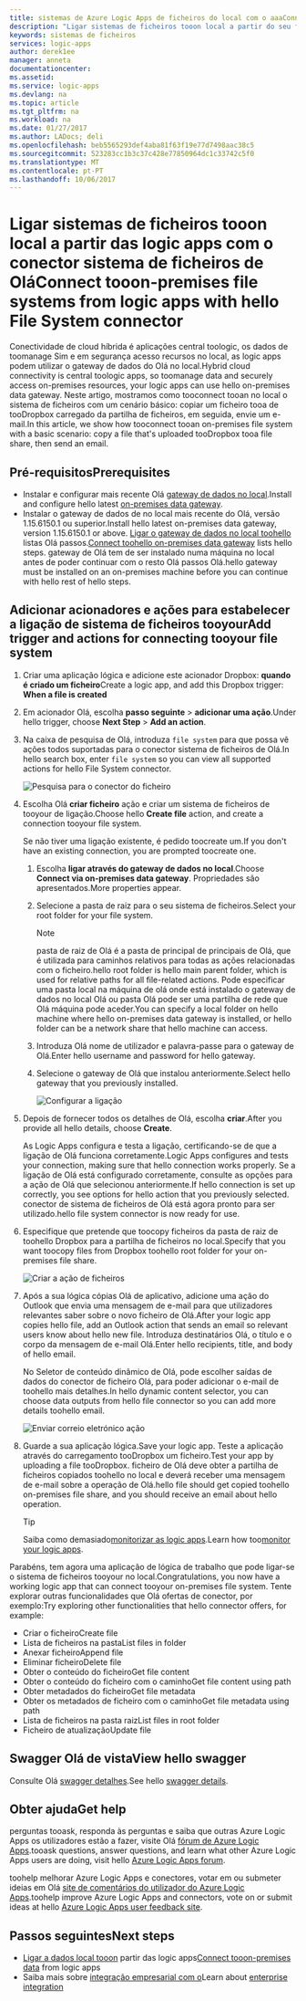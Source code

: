 ```yaml
---
title: sistemas de Azure Logic Apps de ficheiros do local com o aaaConnect tooon | Microsoft Docs
description: "Ligar sistemas de ficheiros tooon local a partir do seu fluxo de trabalho de aplicação lógica através do gateway de dados do Olá no local e conector sistema de ficheiros"
keywords: sistemas de ficheiros
services: logic-apps
author: derek1ee
manager: anneta
documentationcenter: 
ms.assetid: 
ms.service: logic-apps
ms.devlang: na
ms.topic: article
ms.tgt_pltfrm: na
ms.workload: na
ms.date: 01/27/2017
ms.author: LADocs; deli
ms.openlocfilehash: beb5565293def4aba81f63f19e77d7498aac38c5
ms.sourcegitcommit: 523283cc1b3c37c428e77850964dc1c33742c5f0
ms.translationtype: MT
ms.contentlocale: pt-PT
ms.lasthandoff: 10/06/2017
---
```

# <a name="connect-tooon-premises-file-systems-from-logic-apps-with-hello-file-system-connector"></a><span data-ttu-id="b9ed0-104">Ligar sistemas de ficheiros tooon local a partir das logic apps com o conector sistema de ficheiros de Olá</span><span class="sxs-lookup"><span data-stu-id="b9ed0-104">Connect tooon-premises file systems from logic apps with hello File System connector</span></span>

<span data-ttu-id="b9ed0-105">Conectividade de cloud híbrida é aplicações central toologic, os dados de toomanage Sim e em segurança acesso recursos no local, as logic apps podem utilizar o gateway de dados do Olá no local.</span><span class="sxs-lookup"><span data-stu-id="b9ed0-105">Hybrid cloud connectivity is central toologic apps, so toomanage data and securely access on-premises resources, your logic apps can use hello on-premises data gateway.</span></span> <span data-ttu-id="b9ed0-106">Neste artigo, mostramos como tooconnect tooan no local o sistema de ficheiros com um cenário básico: copiar um ficheiro tooa de tooDropbox carregado da partilha de ficheiros, em seguida, envie um e-mail.</span><span class="sxs-lookup"><span data-stu-id="b9ed0-106">In this article, we show how tooconnect tooan on-premises file system with a basic scenario: copy a file that's uploaded tooDropbox tooa file share, then send an email.</span></span>

## <a name="prerequisites"></a><span data-ttu-id="b9ed0-107">Pré-requisitos</span><span class="sxs-lookup"><span data-stu-id="b9ed0-107">Prerequisites</span></span>

- <span data-ttu-id="b9ed0-108">Instalar e configurar mais recente Olá [gateway de dados no local](https://www.microsoft.com/download/details.aspx?id=53127).</span><span class="sxs-lookup"><span data-stu-id="b9ed0-108">Install and configure hello latest [on-premises data gateway](https://www.microsoft.com/download/details.aspx?id=53127).</span></span>
- <span data-ttu-id="b9ed0-109">Instalar o gateway de dados de no local mais recente do Olá, versão 1.15.6150.1 ou superior.</span><span class="sxs-lookup"><span data-stu-id="b9ed0-109">Install hello latest on-premises data gateway, version 1.15.6150.1 or above.</span></span> <span data-ttu-id="b9ed0-110">[Ligar o gateway de dados no local toohello](http://aka.ms/logicapps-gateway) listas Olá passos.</span><span class="sxs-lookup"><span data-stu-id="b9ed0-110">[Connect toohello on-premises data gateway](http://aka.ms/logicapps-gateway) lists hello steps.</span></span> <span data-ttu-id="b9ed0-111">gateway de Olá tem de ser instalado numa máquina no local antes de poder continuar com o resto Olá passos Olá.</span><span class="sxs-lookup"><span data-stu-id="b9ed0-111">hello gateway must be installed on an on-premises machine before you can continue with hello rest of hello steps.</span></span>

## <a name="add-trigger-and-actions-for-connecting-tooyour-file-system"></a><span data-ttu-id="b9ed0-112">Adicionar acionadores e ações para estabelecer a ligação de sistema de ficheiros tooyour</span><span class="sxs-lookup"><span data-stu-id="b9ed0-112">Add trigger and actions for connecting tooyour file system</span></span>

1. <span data-ttu-id="b9ed0-113">Criar uma aplicação lógica e adicione este acionador Dropbox: **quando é criado um ficheiro**</span><span class="sxs-lookup"><span data-stu-id="b9ed0-113">Create a logic app, and add this Dropbox trigger: **When a file is created**</span></span> 
2. <span data-ttu-id="b9ed0-114">Em acionador Olá, escolha **passo seguinte** > **adicionar uma ação**.</span><span class="sxs-lookup"><span data-stu-id="b9ed0-114">Under hello trigger, choose **Next Step** > **Add an action**.</span></span> 
3. <span data-ttu-id="b9ed0-115">Na caixa de pesquisa de Olá, introduza `file system` para que possa vê ações todos suportadas para o conector sistema de ficheiros de Olá.</span><span class="sxs-lookup"><span data-stu-id="b9ed0-115">In hello search box, enter `file system` so you can view all supported actions for hello File System connector.</span></span>

   ![Pesquisa para o conector do ficheiro](media/logic-apps-using-file-connector/search-file-connector.png)

2. <span data-ttu-id="b9ed0-117">Escolha Olá **criar ficheiro** ação e criar um sistema de ficheiros de tooyour de ligação.</span><span class="sxs-lookup"><span data-stu-id="b9ed0-117">Choose hello **Create file** action, and create a connection tooyour file system.</span></span>

   <span data-ttu-id="b9ed0-118">Se não tiver uma ligação existente, é pedido toocreate um.</span><span class="sxs-lookup"><span data-stu-id="b9ed0-118">If you don't have an existing connection, you are prompted toocreate one.</span></span>

   1. <span data-ttu-id="b9ed0-119">Escolha **ligar através do gateway de dados no local**.</span><span class="sxs-lookup"><span data-stu-id="b9ed0-119">Choose **Connect via on-premises data gateway**.</span></span> <span data-ttu-id="b9ed0-120">Propriedades são apresentados.</span><span class="sxs-lookup"><span data-stu-id="b9ed0-120">More properties appear.</span></span>
   2. <span data-ttu-id="b9ed0-121">Selecione a pasta de raiz para o seu sistema de ficheiros.</span><span class="sxs-lookup"><span data-stu-id="b9ed0-121">Select your root folder for your file system.</span></span>
      
       > [!NOTE]
       > <span data-ttu-id="b9ed0-122">pasta de raiz de Olá é a pasta de principal de principais de Olá, que é utilizada para caminhos relativos para todas as ações relacionadas com o ficheiro.</span><span class="sxs-lookup"><span data-stu-id="b9ed0-122">hello root folder is hello main parent folder, which is used for relative paths for all file-related actions.</span></span> <span data-ttu-id="b9ed0-123">Pode especificar uma pasta local na máquina de olá onde está instalado o gateway de dados no local Olá ou pasta Olá pode ser uma partilha de rede que Olá máquina pode aceder.</span><span class="sxs-lookup"><span data-stu-id="b9ed0-123">You can specify a local folder on hello machine where hello on-premises data gateway is installed, or hello folder can be a network share that hello machine can access.</span></span>

   3. <span data-ttu-id="b9ed0-124">Introduza Olá nome de utilizador e palavra-passe para o gateway de Olá.</span><span class="sxs-lookup"><span data-stu-id="b9ed0-124">Enter hello username and password for hello gateway.</span></span>
   4. <span data-ttu-id="b9ed0-125">Selecione o gateway de Olá que instalou anteriormente.</span><span class="sxs-lookup"><span data-stu-id="b9ed0-125">Select hello gateway that you previously installed.</span></span>

       ![Configurar a ligação](media/logic-apps-using-file-connector/create-file.png)

3. <span data-ttu-id="b9ed0-127">Depois de fornecer todos os detalhes de Olá, escolha **criar**.</span><span class="sxs-lookup"><span data-stu-id="b9ed0-127">After you provide all hello details, choose **Create**.</span></span> 

   <span data-ttu-id="b9ed0-128">As Logic Apps configura e testa a ligação, certificando-se de que a ligação de Olá funciona corretamente.</span><span class="sxs-lookup"><span data-stu-id="b9ed0-128">Logic Apps configures and tests your connection, making sure that hello connection works properly.</span></span> 
   <span data-ttu-id="b9ed0-129">Se a ligação de Olá está configurado corretamente, consulte as opções para a ação de Olá que selecionou anteriormente.</span><span class="sxs-lookup"><span data-stu-id="b9ed0-129">If hello connection is set up correctly, you see options for hello action that you previously selected.</span></span> 
   <span data-ttu-id="b9ed0-130">conector de sistema de ficheiros de Olá está agora pronto para ser utilizado.</span><span class="sxs-lookup"><span data-stu-id="b9ed0-130">hello file system connector is now ready for use.</span></span>

4. <span data-ttu-id="b9ed0-131">Especifique que pretende que toocopy ficheiros da pasta de raiz de toohello Dropbox para a partilha de ficheiros no local.</span><span class="sxs-lookup"><span data-stu-id="b9ed0-131">Specify that you want toocopy files from Dropbox toohello root folder for your on-premises file share.</span></span>

   ![Criar a ação de ficheiros](media/logic-apps-using-file-connector/create-file-filled.png)

5. <span data-ttu-id="b9ed0-133">Após a sua lógica cópias Olá de aplicativo, adicione uma ação do Outlook que envia uma mensagem de e-mail para que utilizadores relevantes saber sobre o novo ficheiro de Olá.</span><span class="sxs-lookup"><span data-stu-id="b9ed0-133">After your logic app copies hello file, add an Outlook action that sends an email so relevant users know about hello new file.</span></span> <span data-ttu-id="b9ed0-134">Introduza destinatários Olá, o título e o corpo da mensagem de e-mail Olá.</span><span class="sxs-lookup"><span data-stu-id="b9ed0-134">Enter hello recipients, title, and body of hello email.</span></span> 

   <span data-ttu-id="b9ed0-135">No Seletor de conteúdo dinâmico de Olá, pode escolher saídas de dados do conector de ficheiro Olá, para poder adicionar o e-mail de toohello mais detalhes.</span><span class="sxs-lookup"><span data-stu-id="b9ed0-135">In hello dynamic content selector, you can choose data outputs from hello file connector so you can add more details toohello email.</span></span>

   ![Enviar correio eletrónico ação](media/logic-apps-using-file-connector/send-email.png)

6. <span data-ttu-id="b9ed0-137">Guarde a sua aplicação lógica.</span><span class="sxs-lookup"><span data-stu-id="b9ed0-137">Save your logic app.</span></span> <span data-ttu-id="b9ed0-138">Teste a aplicação através do carregamento tooDropbox um ficheiro.</span><span class="sxs-lookup"><span data-stu-id="b9ed0-138">Test your app by uploading a file tooDropbox.</span></span> <span data-ttu-id="b9ed0-139">ficheiro de Olá deve obter a partilha de ficheiros copiados toohello no local e deverá receber uma mensagem de e-mail sobre a operação de Olá.</span><span class="sxs-lookup"><span data-stu-id="b9ed0-139">hello file should get copied toohello on-premises file share, and you should receive an email about hello operation.</span></span>

   > [!TIP] 
   > <span data-ttu-id="b9ed0-140">Saiba como demasiado[monitorizar as logic apps](../logic-apps/logic-apps-monitor-your-logic-apps.md).</span><span class="sxs-lookup"><span data-stu-id="b9ed0-140">Learn how too[monitor your logic apps](../logic-apps/logic-apps-monitor-your-logic-apps.md).</span></span>

<span data-ttu-id="b9ed0-141">Parabéns, tem agora uma aplicação de lógica de trabalho que pode ligar-se o sistema de ficheiros tooyour no local.</span><span class="sxs-lookup"><span data-stu-id="b9ed0-141">Congratulations, you now have a working logic app that can connect tooyour on-premises file system.</span></span> <span data-ttu-id="b9ed0-142">Tente explorar outras funcionalidades que Olá ofertas de conector, por exemplo:</span><span class="sxs-lookup"><span data-stu-id="b9ed0-142">Try exploring other functionalities that hello connector offers, for example:</span></span>

- <span data-ttu-id="b9ed0-143">Criar o ficheiro</span><span class="sxs-lookup"><span data-stu-id="b9ed0-143">Create file</span></span>
- <span data-ttu-id="b9ed0-144">Lista de ficheiros na pasta</span><span class="sxs-lookup"><span data-stu-id="b9ed0-144">List files in folder</span></span>
- <span data-ttu-id="b9ed0-145">Anexar ficheiro</span><span class="sxs-lookup"><span data-stu-id="b9ed0-145">Append file</span></span>
- <span data-ttu-id="b9ed0-146">Eliminar ficheiro</span><span class="sxs-lookup"><span data-stu-id="b9ed0-146">Delete file</span></span>
- <span data-ttu-id="b9ed0-147">Obter o conteúdo do ficheiro</span><span class="sxs-lookup"><span data-stu-id="b9ed0-147">Get file content</span></span>
- <span data-ttu-id="b9ed0-148">Obter o conteúdo do ficheiro com o caminho</span><span class="sxs-lookup"><span data-stu-id="b9ed0-148">Get file content using path</span></span>
- <span data-ttu-id="b9ed0-149">Obter metadados do ficheiro</span><span class="sxs-lookup"><span data-stu-id="b9ed0-149">Get file metadata</span></span>
- <span data-ttu-id="b9ed0-150">Obter os metadados de ficheiro com o caminho</span><span class="sxs-lookup"><span data-stu-id="b9ed0-150">Get file metadata using path</span></span>
- <span data-ttu-id="b9ed0-151">Lista de ficheiros na pasta raiz</span><span class="sxs-lookup"><span data-stu-id="b9ed0-151">List files in root folder</span></span>
- <span data-ttu-id="b9ed0-152">Ficheiro de atualização</span><span class="sxs-lookup"><span data-stu-id="b9ed0-152">Update file</span></span>

## <a name="view-hello-swagger"></a><span data-ttu-id="b9ed0-153">Swagger Olá de vista</span><span class="sxs-lookup"><span data-stu-id="b9ed0-153">View hello swagger</span></span>
<span data-ttu-id="b9ed0-154">Consulte Olá [swagger detalhes](/connectors/fileconnector/).</span><span class="sxs-lookup"><span data-stu-id="b9ed0-154">See hello [swagger details](/connectors/fileconnector/).</span></span> 

## <a name="get-help"></a><span data-ttu-id="b9ed0-155">Obter ajuda</span><span class="sxs-lookup"><span data-stu-id="b9ed0-155">Get help</span></span>

<span data-ttu-id="b9ed0-156">perguntas tooask, responda às perguntas e saiba que outras Azure Logic Apps os utilizadores estão a fazer, visite Olá [fórum de Azure Logic Apps](https://social.msdn.microsoft.com/Forums/en-US/home?forum=azurelogicapps).</span><span class="sxs-lookup"><span data-stu-id="b9ed0-156">tooask questions, answer questions, and learn what other Azure Logic Apps users are doing, visit hello [Azure Logic Apps forum](https://social.msdn.microsoft.com/Forums/en-US/home?forum=azurelogicapps).</span></span>

<span data-ttu-id="b9ed0-157">toohelp melhorar Azure Logic Apps e conectores, votar em ou submeter ideias em Olá [site de comentários do utilizador do Azure Logic Apps](http://aka.ms/logicapps-wish).</span><span class="sxs-lookup"><span data-stu-id="b9ed0-157">toohelp improve Azure Logic Apps and connectors, vote on or submit ideas at hello [Azure Logic Apps user feedback site](http://aka.ms/logicapps-wish).</span></span>

## <a name="next-steps"></a><span data-ttu-id="b9ed0-158">Passos seguintes</span><span class="sxs-lookup"><span data-stu-id="b9ed0-158">Next steps</span></span>

- <span data-ttu-id="b9ed0-159">[Ligar a dados local tooon](../logic-apps/logic-apps-gateway-connection.md) partir das logic apps</span><span class="sxs-lookup"><span data-stu-id="b9ed0-159">[Connect tooon-premises data](../logic-apps/logic-apps-gateway-connection.md) from logic apps</span></span>
- <span data-ttu-id="b9ed0-160">Saiba mais sobre [integração empresarial com o](../logic-apps/logic-apps-enterprise-integration-overview.md)</span><span class="sxs-lookup"><span data-stu-id="b9ed0-160">Learn about [enterprise integration](../logic-apps/logic-apps-enterprise-integration-overview.md)</span></span>

